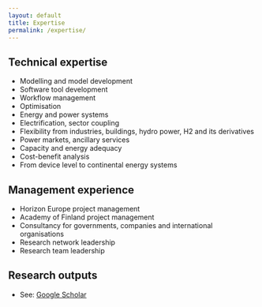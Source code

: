 ```yaml
---
layout: default
title: Expertise
permalink: /expertise/
---
```


## Technical expertise

- Modelling and model development
- Software tool development
- Workflow management
- Optimisation
- Energy and power systems
- Electrification, sector coupling
- Flexibility from industries, buildings, hydro power, H2 and its derivatives
- Power markets, ancillary services
- Capacity and energy adequacy
- Cost-benefit analysis
- From device level to continental energy systems

## Management experience

- Horizon Europe project management
- Academy of Finland project management
- Consultancy for governments, companies and international organisations
- Research network leadership
- Research team leadership

## Research outputs

- See: [Google Scholar](https://scholar.google.com/citations?user=DWr7TDoAAAAJ&hl=en)
